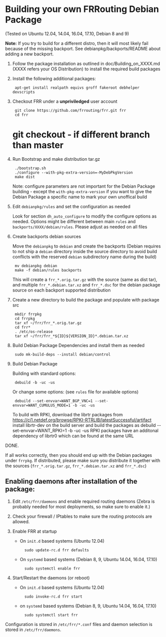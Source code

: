 Building your own FRRouting Debian Package
==========================================
(Tested on Ubuntu 12.04, 14.04, 16.04, 17.10, Debian 8 and 9)

**Note:**  If you try to build for a different distro, then it will most likely
fail because of the missing backport. See debianpkg/backports/README about
adding a new backport.

1. Follow the package installation as outlined in doc/Building_on_XXXX.md
   (XXXX refers your OS Distribution) to install the required build packages

2. Install the following additional packages:

        apt-get install realpath equivs groff fakeroot debhelper devscripts

3. Checkout FRR under a **unpriviledged** user account

        git clone https://github.com/frrouting/frr.git frr
        cd frr
	# git checkout <branch>    - if different branch than master

4. Run Bootstrap and make distribution tar.gz

        ./bootstrap.sh
        ./configure --with-pkg-extra-version=-MyDebPkgVersion
        make dist
            
    Note: configure parameters are not important for the Debian Package
    building - except the `with-pkg-extra-version` if you want to give the
    Debian Package a specific name to mark your own unoffical build

5. Edit `debianpkg/rules` and set the configuration as needed

    Look for section `dh_auto_configure` to modify the configure
    options as needed. Options might be different between main `rules` and 
    `backports/XXXX/debian/rules`. Please adjust as needed on all files

6. Create backports debian sources
 
    Move the `debianpkg` to `debian` and create the backports
    (Debian requires to not ship a `debian` directory inside the source
    directory to avoid build conflicts with the reserved `debian` subdirectory
    name during the build)

        mv debianpkg debian
        make -f debian/rules backports

    This will create a `frr_*.orig.tar.gz` with the source (same as dist tar),
    and multiple `frr_*.debian.tar.xz` and `frr_*.dsc` for the debian package
    source on each backport supported distribution

7. Create a new directory to build the package and populate with package src

        mkdir frrpkg
        cd frrpkg
        tar xf ~/frr/frr_*.orig.tar.gz
        cd frr*
        . /etc/os-release
        tar xf ~/frr/frr_*${ID}${VERSION_ID}*.debian.tar.xz

8. Build Debian Package Dependencies and install them as needed

        sudo mk-build-deps --install debian/control

9. Build Debian Package

    Building with standard options:

        debuild -b -uc -us

    Or change some options:
    (see `rules` file for available options)

        debuild --set-envvar=WANT_BGP_VNC=1 --set-envvar=WANT_CUMULUS_MODE=1 -b -uc -us

    To build with RPKI, download the librtr packages from
	https://ci1.netdef.org/browse/RPKI-RTRLIB/latestSuccessful/artifact
    install librtr-dev on the build server and build the packages as
        debuild --set-envvar=WANT_RPKI=1 -b -uc -us
    RPKI packages have an additonal dependency of librtr0 which can be
    found at the same URL
    
DONE.

If all works correctly, then you should end up with the Debian packages under 
`frrpkg`. If distributed, please make sure you distribute it together with
the sources (`frr_*.orig.tar.gz`, `frr_*.debian.tar.xz` and `frr_*.dsc`)


Enabling daemons after installation of the package:
---------------------------------------------------

1. Edit `/etc/frr/daemons` and enable required routing daemons (Zebra is
probably needed for most deployments, so make sure to enable it.)
 
2. Check your firewall / IPtables to make sure the routing protocols are
allowed.
        
3. Enable FRR at startup

    - On `init.d` based systems (Ubuntu 12.04)

            sudo update-rc.d frr defaults

    - On `systemd` based systems (Debian 8, 9, Ubuntu 14.04, 16.04, 17.10)

            sudo systemctl enable frr

4. Start/Restart the daemons (or reboot)

    - On `init.d` based systems (Ubuntu 12.04)

            sudo invoke-rc.d frr start

    - on `systemd` based systems (Debian 8, 9, Ubuntu 14.04, 16.04, 17.10)

            sudo systemctl start frr


Configuration is stored in `/etc/frr/*.conf` files and daemon selection
is stored in `/etc/frr/daemons`.
